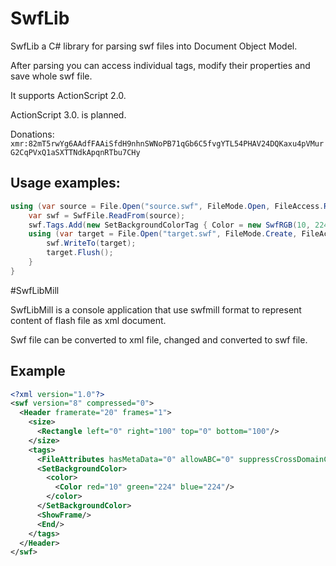 # SwfLib

SwfLib a C# library for parsing swf files into Document Object Model.

After parsing you can access individual tags, modify their properties and save whole swf file.

It supports ActionScript 2.0.

ActionScript 3.0. is planned.

Donations: ```xmr:82mT5rwYg6AAdfFAAiSfdH9nhnSWNoPB71qGb6C5fvgYTL54PHAV24DQKaxu4pVMurG2CqPVxQ1aSXTTNdkApqnRTbu7CHy```

## Usage examples:

```c#
using (var source = File.Open("source.swf", FileMode.Open, FileAccess.Read)) {
    var swf = SwfFile.ReadFrom(source);
    swf.Tags.Add(new SetBackgroundColorTag { Color = new SwfRGB(10, 224, 224) });
    using (var target = File.Open("target.swf", FileMode.Create, FileAccess.ReadWrite)) {
        swf.WriteTo(target);
        target.Flush();
    }
}
```

#SwfLibMill

SwfLibMill is a console application that use swfmill format to represent content of flash file as xml document.

Swf file can be converted to xml file, changed and converted to swf file.

## Example

```xml
<?xml version="1.0"?>
<swf version="8" compressed="0">
  <Header framerate="20" frames="1">
    <size>
      <Rectangle left="0" right="100" top="0" bottom="100"/>
    </size>
    <tags>
      <FileAttributes hasMetaData="0" allowABC="0" suppressCrossDomainCaching="0" swfRelativeURLs="0" useNetwork="1" useDirectBlit="0" useGPU="0"/>
      <SetBackgroundColor>
        <color>
          <Color red="10" green="224" blue="224"/>
        </color>
      </SetBackgroundColor>
      <ShowFrame/>
      <End/>
    </tags>
  </Header>
</swf>
```
